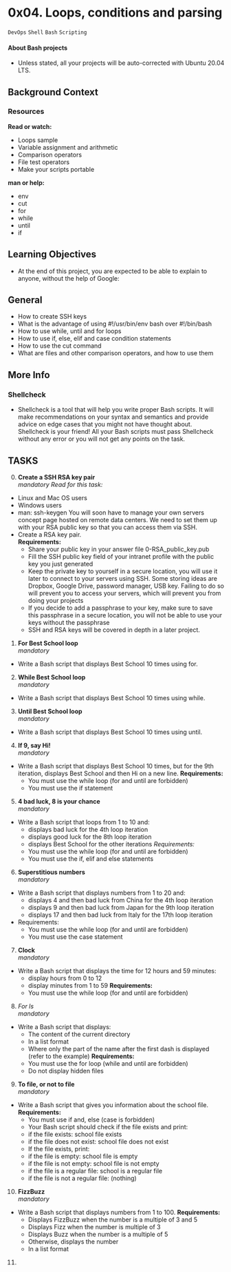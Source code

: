 # 0x04. Loops, conditions and parsing
`DevOps` `Shell` `Bash` `Scripting`

#### About Bash projects
- Unless stated, all your projects will be auto-corrected with Ubuntu 20.04 LTS.

## Background Context
### Resources
**Read or watch:**
- Loops sample
- Variable assignment and arithmetic
- Comparison operators
- File test operators
- Make your scripts portable

**man or help:**
- env
- cut
- for
- while
- until
- if

## Learning Objectives
- At the end of this project, you are expected to be able to explain to anyone, without the help of Google:

## General
- How to create SSH keys
- What is the advantage of using #!/usr/bin/env bash over #!/bin/bash
- How to use while, until and for loops
- How to use if, else, elif and case condition statements
- How to use the cut command
- What are files and other comparison operators, and how to use them

## More Info
### Shellcheck
- Shellcheck is a tool that will help you write proper Bash scripts. It will make recommendations on your syntax and semantics and provide advice on edge cases that you might not have thought about. Shellcheck is your friend! All your Bash scripts must pass Shellcheck without any error or you will not get any points on the task.

## TASKS
0. **Create a SSH RSA key pair** <br>
*mandatory*
*Read for this task:*
- Linux and Mac OS users
- Windows users
- man: ssh-keygen
You will soon have to manage your own servers concept page hosted on remote data centers. We need to set them up with your RSA public key so that you can access them via SSH.
- Create a RSA key pair.<br>
**Requirements:**
  - Share your public key in your answer file 0-RSA_public_key.pub
  - Fill the SSH public key field of your intranet profile with the public key you just generated
  - Keep the private key to yourself in a secure location, you will use it later to connect to your servers using SSH. Some storing ideas are Dropbox, Google Drive, password manager, USB key. Failing to do so will prevent you to access your servers, which will prevent you from doing your projects
  - If you decide to add a passphrase to your key, make sure to save this passphrase in a secure location, you will not be able to use your keys without the passphrase
  - SSH and RSA keys will be covered in depth in a later project.

1. **For Best School loop** <br>
*mandatory*
- Write a Bash script that displays Best School 10 times using for.

2. **While Best School loop** <br>
*mandatory*
- Write a Bash script that displays Best School 10 times using while.

3. **Until Best School loop** <br>
*mandatory*
- Write a Bash script that displays Best School 10 times using until.

4. **If 9, say Hi!** <br>
*mandatory*
- Write a Bash script that displays Best School 10 times, but for the 9th iteration, displays Best School and then Hi on a new line.
**Requirements:**
  - You must use the while loop (for and until are forbidden)
  - You must use the if statement

5. **4 bad luck, 8 is your chance** <br>
*mandatory*
- Write a Bash script that loops from 1 to 10 and:
  - displays bad luck for the 4th loop iteration
  - displays good luck for the 8th loop iteration
  - displays Best School for the other iterations
*Requirements:*<br>
  - You must use the while loop (for and until are forbidden)
  - You must use the if, elif and else statements

6. **Superstitious numbers** <br>
*mandatory*
- Write a Bash script that displays numbers from 1 to 20 and:
  - displays 4 and then bad luck from China for the 4th loop iteration
  - displays 9 and then bad luck from Japan for the 9th loop iteration
  - displays 17 and then bad luck from Italy for the 17th loop iteration
- Requirements:
  - You must use the while loop (for and until are forbidden)
  - You must use the case statement

7. **Clock** <br>
*mandatory*
- Write a Bash script that displays the time for 12 hours and 59 minutes:
  - display hours from 0 to 12
  - display minutes from 1 to 59
**Requirements:**<br>
  - You must use the while loop (for and until are forbidden)

8. *For ls* <br>
*mandatory*
- Write a Bash script that displays:
  - The content of the current directory
  - In a list format
  - Where only the part of the name after the first dash is displayed (refer to the example)
**Requirements:** <br>
  - You must use the for loop (while and until are forbidden)
  - Do not display hidden files

9. **To file, or not to file** <br>
*mandatory*
- Write a Bash script that gives you information about the school file.
**Requirements:**
  - You must use if and, else (case is forbidden)
  - Your Bash script should check if the file exists and print:
  - if the file exists: school file exists
  - if the file does not exist: school file does not exist
  - If the file exists, print:
  - if the file is empty: school file is empty
  - if the file is not empty: school file is not empty
  - if the file is a regular file: school is a regular file
  - if the file is not a regular file: (nothing)

10. **FizzBuzz** <br>
*mandatory*
- Write a Bash script that displays numbers from 1 to 100.
**Requirements:**<br>
  - Displays FizzBuzz when the number is a multiple of 3 and 5
  - Displays Fizz when the number is multiple of 3
  - Displays Buzz when the number is a multiple of 5
  - Otherwise, displays the number
  - In a list format

11.